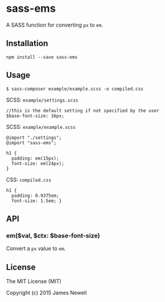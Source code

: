 # sass-ems

A SASS function for converting `px` to `em`.

## Installation

    npm install --save sass-ems
    
## Usage

    $ sass-composer example/example.scss -o compiled.css

SCSS: `example/settings.scss`

    //this is the default setting if not specified by the user
    $base-font-size: 16px;
    

SCSS: `example/example.scss`
    
    @import "./settings";
    @import "sass-ems";

    h1 {
      padding: em(15px);
      font-size: em(24px);
    }

CSS: `compiled.css`

    h1 {
      padding: 0.9375em;
      font-size: 1.5em; }

## API

### em($val, $ctx: $base-font-size)

Convert a `px` value to `em`.

## License

The MIT License (MIT)

Copyright (c) 2015 James Newell